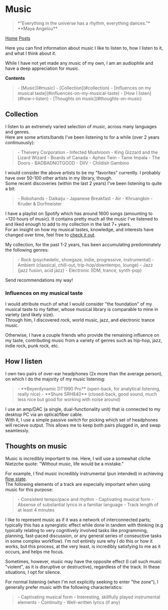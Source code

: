 <title>Music</title>
<meta http-equiv="Content-Type" content="text/html; charset=UTF-8"/>
<meta name="viewport" content="width=device-width, initial-scale=1"/>
<link href="https://fonts.googleapis.com/css?family=IBM+Plex+Mono|Open+Sans" rel="stylesheet"/>
<link href="../stylesheet.css" rel="stylesheet"/>
<link rel="shortcut icon" type="image/png" href="/images/favicon.png"/>

# Music

<blockquote class="quote">
    *"Everything in the universe has a rhythm, everything dances."* <br> **Maya Angelou**
</blockquote>

[Home](../) [Posts](./)

Here you can find information about music I like to listen to, how I listen to it, and what I think about it.

While I have not yet made any music of my own, I am an audiophile and have a deep appreciation for music.

**Contents**
<blockquote class="contents">
- [Music](#music)
  - [Collection](#collection)
    - [Influences on my musical taste](#influences-on-my-musical-taste)
  - [How I listen](#how-i-listen)
  - [Thoughts on music](#thoughts-on-music)
</blockquote>

## Collection

I listen to an extremely varied selection of music, across many languages and genres.\
Here are some artists/bands I've been listening to for a while (over 2 years continuously):

<blockquote>
- Theivery Corporation
- Infected Mushroom
- King Gizzard and the Lizard Wizard
- Boards of Canada
- Aphex Twin
- Tame Impala
- The Doors
- BADBADNOTGOOD
- DIIV
- Childish Gambino
</blockquote>

I would consider the above artists to be my "favorites" currently. I probably have over 50-100 other artists in my library, though.\
Some recent discoveries (within the last 2 years) I've been listening to quite a bit:

<blockquote>
- Robohands
- Daikaiju
- Japanese Breakfast
- Air
- Khruangbin
- Kruder & Dorfmeister
</blockquote>

I have a playlist on Spotify which has around 1600 songs (amounting to ~120 hours of music).
It contains pretty much all the music I've listened to and liked enough to add to my collection in the last 7+ years.\
For an insight on how my musical tastes, knowledge, and interests have changed over time, feel free to [check it out](https://open.spotify.com/playlist/1EQw7BQ7GDoqYc9AJumTjB?si=ae8b671a8834428d).

My collection, for the past 1-2 years, has been accumulating predominately the following genres:

<blockquote>
- Rock (psychedelic, shoegaze, indie, progressive, instrumental)
- Ambient (classical, chill-out, trip-hop/downtempo, lounge) 
- Jazz (jazz fusion, acid jazz)
- Electronic (IDM, trance, synth-pop)
</blockquote>

Send recommendations my way!

### Influences on my musical taste

I would attribute much of what I would consider "the foundation" of my musical taste to my father, whose musical library is comparable to mine in variety (and likely size).\
Through him, I discovered rock, world music, jazz, and electronic trance music.

Otherwise, I have a couple friends who provide the remaining influence on my taste, contributing music from a variety of genres such as hip-hop, jazz, indie rock, punk rock, etc.

## How I listen

I own two pairs of over-ear headphones (2x more than the average person), on which I do the majority of my music listening:

<blockquote>
- **Beyerdynamic DT1990 Pro** (open-back, for analytical listening, really nice)
- **Shure SRH840** (closed-back, good sound, much less nice but good for working with noise around)
</blockquote>

I use an amp/DAC (a single, dual-functionality unit) that is connected to my desktop PC via an optical/fiber cable.\
With it, I use a simple passive switch for picking which set of headphones will recieve output. This allows me to keep both pairs plugged in, and swap seamlessly.

## Thoughts on music

Music is incredibly important to me. Here, I will use a somewhat cliche Nietzche quote: "Without music, life would be a mistake."

For example, I find music incredibly instrumental (pun intended) in achieving [flow state](https://en.wikipedia.org/wiki/Flow_(psychology)).\
The following elements of a track are especially important when using music for this purpose:

<blockquote>
- Consistent tempo/pace and rhythm
- Captivating musical form
- Absense of substantial lyrics in a familiar language
- Track length of at least 4 minutes
</blockquote>

I like to represent music as if it was a network of interconnected parts; typically this has a synergistic effect while done in tandem with thinking (e.g typically relating to very cognitively involved tasks like programming, planning, fast-paced discussion, or any general series of conseuctive tasks in some complex workflow). I'm not entirely sure why I do this or how it works, but this process, at the very least, is incredibly satisfying to me as it occurs, and helps me focus.

Sometimes, however, music may have the opposite effect (I call such music "violent", as it is disruptive or destructive), regardless of the track. In these situations, I opt for silence.

For normal listening (when I'm not explicitly seeking to enter "the zone"), I generally prefer music with the following characteristics:

<blockquote>
- Captivating musical form
- Interesting, skillfully played instrumental elements
- Continuity
- Well-written lyrics (if any)
</blockquote>